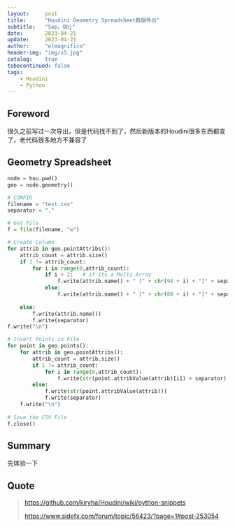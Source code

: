 ```yaml
---
layout:     post
title:      "Houdini Geometry Spreadsheet数据导出"
subtitle:   "Sop，Obj"
date:       2023-04-21
update:     2023-04-21
author:     "elmagnifico"
header-img: "img/x5.jpg"
catalog:    true
tobecontinued: false
tags:
    - Houdini
    - Python
---
```


## Foreword

很久之前写过一次导出，但是代码找不到了，然后新版本的Houdini很多东西都变了，老代码很多地方不兼容了



## Geometry Spreadsheet

```python
node = hou.pwd()
geo = node.geometry()

# CONFIG
filename = "test.csv"
separator = "," 

# Get File
f = file(filename, "w")

# Create Column
for attrib in geo.pointAttribs():
    attrib_count = attrib.size()
    if 1 != attrib_count:
        for i in range(0,attrib_count):
            if i > 2:   # if its a Multi Array
                f.write(attrib.name() + " [" + chr(94 + i) + "]" + separator) # ASCII to Char 
            else:
                f.write(attrib.name() + " [" + chr(88 + i) + "]" + separator) # ASCII to Char 
            
    else:
        f.write(attrib.name())
        f.write(separator)
f.write("\n")

# Insert Points in File
for point in geo.points():
    for attrib in geo.pointAttribs():
        attrib_count = attrib.size()
        if 1 != attrib_count:
            for i in range(0,attrib_count):
                f.write(str(point.attribValue(attrib)[i]) + separator)
        else:
            f.write(str(point.attribValue(attrib)))
            f.write(separator)
    f.write("\n")
    
# Save the CSV File    
f.close()
```







## Summary

先体验一下



## Quote

> https://github.com/kiryha/Houdini/wiki/python-snippets
>
> https://www.sidefx.com/forum/topic/56423/?page=1#post-253054
